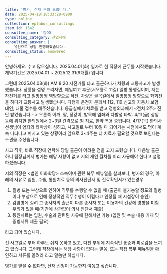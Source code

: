 ```yaml
---
title: '병가, 산재 문의 드립니다.'
date: 2025-04-18T18:33:28+0900
type: online
collection: eplabor_consultings
item_id: 1542
consultee_name: '김OO'
consulting_category: 산업재해
consulting_answer: |
    유선으로 상담 진행하였습니다.
consulting_status: answered
---
```


안녕하세요. 수고 많으십니다.
2025.04.01(화) 일자로 현 직장에 근무를 시작했습니다.
계약기간은 2025.04.01 ~ 2025.12.31(9개월) 입니다.

그런데 2025.04.08(화) AM 8:20 자전거를 타고 출근하다가 차량과 교통사고가 발생했습니다.
상황을 설명 드리자면,
예일여고 후문(서오릉로 11길) 일방 통행길이며,
저는 자전거를 타고 일방통행 역방향으로 직진, 차량은 골목길에서 일방통행 방향으로 좌회전을 하다가 교통사고 발생했습니다.
다행히 운전자 분께서 112, 119 신고와 자동차 보험 대인, 대물 접수를 해주셨습니다.
응급실에서 치료를 받고 정형외과에서 &lt;전치 2주&gt; 진단 받았습니다.- &gt; 오른쪽 어깨, 팔, 정강이, 발목에 염좌와 다발성 타박.
4/11(금) 상암동에 위치한 한의원에서 2~3일 간격으로 침 치료, 한약 복용 중입니다.
4/17(목) 한의사 선생님이 염좌와 타박상이 심하고, 사고일로 부터 10일 다 되어가는 시점에서도 멍이 계속 나타나고 퍼지고 있는 상황이라 앞으로 3~4주는 더 치료가 필요할 것으로 보인다는 소견을 주셨습니다.

사고 직후, 바로 직장에 연락해 당일 출근이 어려운 점을 고지 드렸습니다.
다음날 출근하니 팀장님께서 병가는 해당 사항이 없고 저의 개인 월차를 미리 사용해야 한다고 설명하셨습니다.

저의 직장은 &lt;법인 이화학당&gt; 소속이며
관련 복무 메뉴얼을 살펴보니, 
병가의 경우,
아래의 사유로 입원, 수술, 통원치료 등의 의사진단서 및 진료확인서가 있는경우
1) 질병 또는 부상으로 인하여 직무를 수행할 수 없을 때
(출근이 불가능할 정도의 질병이나 부상으로 인해 정상적인 직무수행이 어렵다고 인정될 때 시설장이 승인)
2) 감염병에 걸려 그 종사자의 출근이 다른 종사자 또는 이용자의 건강에 영향을 미칠 우려가 있을 때(기간에 상관없이 의사 진단서 제출)
3) 통원치료는 입원, 수술과 관련된 사유에 한해서만 가능
(입원 및 수술 내용 기재 및 증빙서류 제출 필요)

라고 되어 있습니다.

전 사고일로 부터 하루도 쉬지 못하고 있고, 다친 부위에 지속적인 통증과 피로감을 느끼고 있습니다.
그런데 직장에서는 해당 사항이 없다는 말씀, 또는 직접 복무 메뉴얼을 확인하고 서류를 올려라 라고 말씀만 하십니다.

병가를 받을 수 없다면, 산재 신청이 가능한지 여쭙고 싶습니다.

